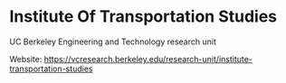 # Institute Of Transportation Studies
UC Berkeley Engineering and Technology research unit

Website: https://vcresearch.berkeley.edu/research-unit/institute-transportation-studies
